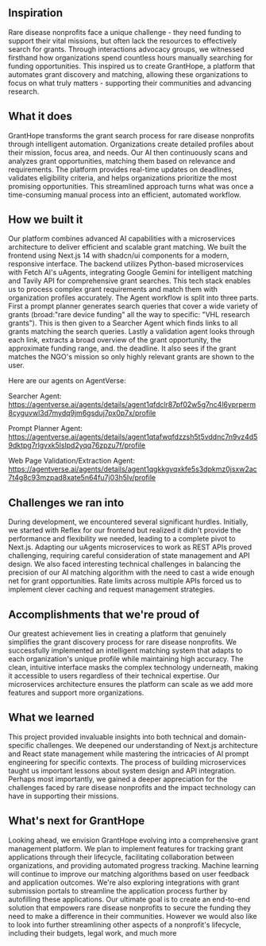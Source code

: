 ## Inspiration

Rare disease nonprofits face a unique challenge - they need funding to support their vital missions, but often lack the resources to effectively search for grants. Through interactions advocacy groups, we witnessed firsthand how organizations spend countless hours manually searching for funding opportunities. This inspired us to create GrantHope, a platform that automates grant discovery and matching, allowing these organizations to focus on what truly matters - supporting their communities and advancing research.

## What it does

GrantHope transforms the grant search process for rare disease nonprofits through intelligent automation. Organizations create detailed profiles about their mission, focus area, and needs. Our AI then continuously scans and analyzes grant opportunities, matching them based on relevance and requirements. The platform provides real-time updates on deadlines, validates eligibility criteria, and helps organizations prioritize the most promising opportunities. This streamlined approach turns what was once a time-consuming manual process into an efficient, automated workflow.

## How we built it

Our platform combines advanced AI capabilities with a microservices architecture to deliver efficient and scalable grant matching. We built the frontend using Next.js 14 with shadcn/ui components for a modern, responsive interface. The backend utilizes Python-based microservices with Fetch AI's uAgents, integrating Google Gemini for intelligent matching and Tavily API for comprehensive grant searches. This tech stack enables us to process complex grant requirements and match them with organization profiles accurately. The Agent workflow is split into three parts. First a prompt planner generates search queries that cover a wide variety of grants (broad:"rare device funding"  all the way to specific: "VHL research grants"). This is then given to a Searcher Agent which finds links to all grants matching the search queries. Lastly a validation agent looks through each link, extracts a broad overview of the grant opportunity, the approximate funding range, and. the deadline. It also sees if the grant matches the NGO's mission so only highly relevant grants are shown to the user.

Here are our agents on AgentVerse:

Searcher Agent: https://agentverse.ai/agents/details/agent1qfdclr87pf02w5g7nc4l6yprperm8cyguvwl3d7mydq9jm6gsduj7px0p7x/profile

Prompt Planner Agent: https://agentverse.ai/agents/details/agent1qtafwqfdzzsh5t5vddnc7n9vz4d59dktpg7rlgvxk5lslpd2yqq76zpzu7f/profile

Web Page Validation/Extraction Agent: https://agentverse.ai/agents/details/agent1qgkkgvqxkfe5s3dpkmz0jsxw2ac7t4g8c93mzpad8xate5n64fu7j03h5lv/profile


## Challenges we ran into

During development, we encountered several significant hurdles. Initially, we started with Reflex for our frontend but realized it didn't provide the performance and flexibility we needed, leading to a complete pivot to Next.js. Adapting our uAgents microservices to work as REST APIs proved challenging, requiring careful consideration of state management and API design. We also faced interesting technical challenges in balancing the precision of our AI matching algorithm with the need to cast a wide enough net for grant opportunities. Rate limits across multiple APIs forced us to implement clever caching and request management strategies.

## Accomplishments that we're proud of

Our greatest achievement lies in creating a platform that genuinely simplifies the grant discovery process for rare disease nonprofits. We successfully implemented an intelligent matching system that adapts to each organization's unique profile while maintaining high accuracy. The clean, intuitive interface masks the complex technology underneath, making it accessible to users regardless of their technical expertise. Our microservices architecture ensures the platform can scale as we add more features and support more organizations.

## What we learned

This project provided invaluable insights into both technical and domain-specific challenges. We deepened our understanding of Next.js architecture and React state management while mastering the intricacies of AI prompt engineering for specific contexts. The process of building microservices taught us important lessons about system design and API integration. Perhaps most importantly, we gained a deeper appreciation for the challenges faced by rare disease nonprofits and the impact technology can have in supporting their missions.

## What's next for GrantHope

Looking ahead, we envision GrantHope evolving into a comprehensive grant management platform. We plan to implement features for tracking grant applications through their lifecycle, facilitating collaboration between organizations, and providing automated progress tracking. Machine learning will continue to improve our matching algorithms based on user feedback and application outcomes. We're also exploring integrations with grant submission portals to streamline the application process further by autofilling these applications. Our ultimate goal is to create an end-to-end solution that empowers rare disease nonprofits to secure the funding they need to make a difference in their communities. However we would also like to look into further streamlining other aspects of a nonprofit's lifecycle, including their budgets, legal work, and much more

